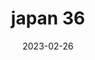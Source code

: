 ---
weight: 36
images: 
- /images/Japan/DSCF0163.jpg
title: japan 36
date: 2023-02-26
tags:
- japan
---